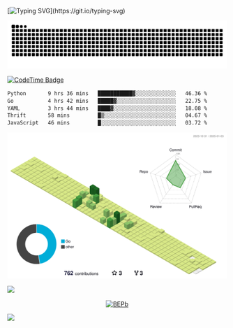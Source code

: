 [![Typing SVG](https://readme-typing-svg.demolab.com?font=JetBrains+Mono&duration=3000&center=true&vCenter=true&multiline=true&repeat=false&width=800&height=80&lines=Welcome+to+KevinMatt's+workshop;Do+not+go+gentle+into+that+good+night.)](https://git.io/typing-svg)

![snake-grid](https://raw.githubusercontent.com/kevinmatthe/kevinmatthe/output/github-contribution-grid-snake-dark.svg)

[![CodeTime Badge](https://img.shields.io/endpoint?style=flat-square&color=222&url=https%3A%2F%2Fapi.codetime.dev%2Fshield%3Fid%3D30418%26project%3D%26in=0)](https://codetime.dev)

<!--START_SECTION:waka-->

```txt
Python       9 hrs 36 mins   ███████████▓░░░░░░░░░░░░░   46.36 %
Go           4 hrs 42 mins   █████▓░░░░░░░░░░░░░░░░░░░   22.75 %
YAML         3 hrs 44 mins   ████▓░░░░░░░░░░░░░░░░░░░░   18.08 %
Thrift       58 mins         █▒░░░░░░░░░░░░░░░░░░░░░░░   04.67 %
JavaScript   46 mins         █░░░░░░░░░░░░░░░░░░░░░░░░   03.72 %
```

<!--END_SECTION:waka-->

<!--   profile-green-animate -->
![](./profile-3d-contrib/profile-green-animate.svg)

<!--  2d history skills -->
<img src="https://cr-skills-chart-widget.azurewebsites.net/api/api?username=kevinmatthe" width="auto"></img>

<p align="center"> 
<a href="https://github.com/ryo-ma/github-profile-trophy"><img src="https://github-profile-trophy.vercel.app/?username=kevinmatthe" alt="BEPb" /></a>
</p>

<img src="https://cr-ss-service.azurewebsites.net/api/ScreenShot?widget=summary&username=kevinmatthe" width="auto"></img>
